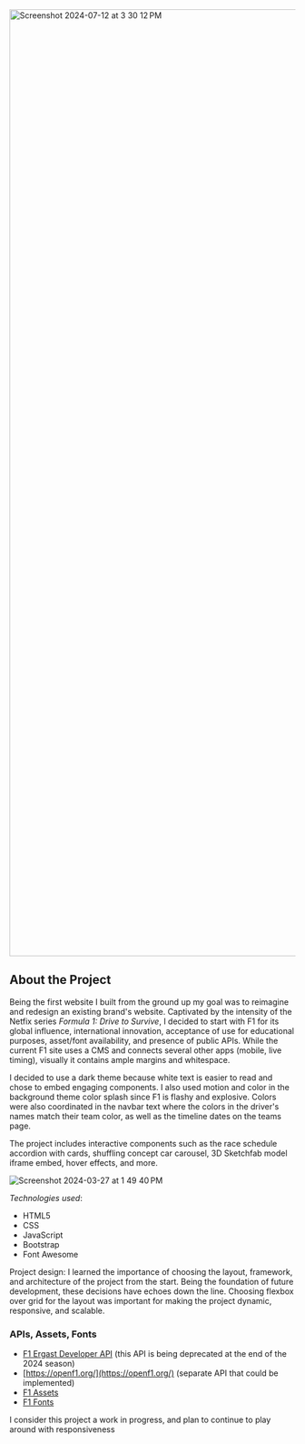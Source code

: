 <img width="1666" alt="Screenshot 2024-07-12 at 3 30 12 PM" src="https://github.com/user-attachments/assets/83f9d14c-e650-42dc-bef8-91f0ebb86b72">

## About the Project

Being the first website I built from the ground up my goal was to reimagine and redesign an existing brand's website. Captivated by the intensity of the Netfix series *Formula 1: Drive to Survive*, I decided to start with F1 for its global influence, international innovation, acceptance of use for educational purposes, asset/font availability, and presence of public APIs. While the current F1 site uses a CMS and connects several other apps (mobile, live timing), visually it contains ample margins and whitespace. 

I decided to use a dark theme because white text is easier to read and chose to embed engaging components. I also used motion and color in the background theme color splash since F1 is flashy and explosive. Colors were also coordinated in the navbar text where the colors in the driver's names match their team color, as well as the timeline dates on the teams page.

The project includes interactive components such as the race schedule accordion with cards, shuffling concept car carousel, 3D Sketchfab model iframe embed, hover effects, and more.

![Screenshot 2024-03-27 at 1 49 40 PM](https://github.com/user-attachments/assets/bb2a8848-010e-4d10-9cbe-08495b89fb34)

*Technologies used*:
- HTML5
- CSS
- JavaScript
- Bootstrap
- Font Awesome

Project design: I learned the importance of choosing the layout, framework, and architecture of the project from the start. Being the foundation of future development, these decisions have echoes down the line. Choosing flexbox over grid for the layout was important for making the project dynamic, responsive, and scalable.

### APIs, Assets, Fonts
- [F1 Ergast Developer API](http://ergast.com/mrd/) (this API is being deprecated at the end of the 2024 season)
- [https://openf1.org/](https://openf1.org/) (separate API that could be implemented)
- [F1 Assets](f1assets.com)
- [F1 Fonts](https://imjustcreative.com/download-f1-fonts-formula-1-fonts/2021/09/16)
 
I consider this project a work in progress, and plan to continue to play around with responsiveness


